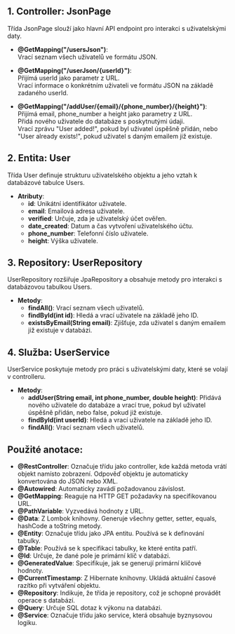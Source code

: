 ## 1. Controller: JsonPage
Třída JsonPage slouží jako hlavní API endpoint pro interakci s uživatelskými daty.

- **@GetMapping("/usersJson")**:  
  Vrací seznam všech uživatelů ve formátu JSON.

- **@GetMapping("/userJson/{userId}")**:  
  Přijímá userId jako parametr z URL.  
  Vrací informace o konkrétním uživateli ve formátu JSON na základě zadaného userId.

- **@GetMapping("/addUser/{email}/{phone_number}/{height}")**:  
  Přijímá email, phone_number a height jako parametry z URL.  
  Přidá nového uživatele do databáze s poskytnutými údaji.  
  Vrací zprávu "User added!", pokud byl uživatel úspěšně přidán, nebo "User already exists!", pokud uživatel s daným emailem již existuje.

## 2. Entita: User
Třída User definuje strukturu uživatelského objektu a jeho vztah k databázové tabulce Users.

- **Atributy**:
    - **id**: Unikátní identifikátor uživatele.
    - **email**: Emailová adresa uživatele.
    - **verified**: Určuje, zda je uživatelský účet ověřen.
    - **date_created**: Datum a čas vytvoření uživatelského účtu.
    - **phone_number**: Telefonní číslo uživatele.
    - **height**: Výška uživatele.

## 3. Repository: UserRepository
UserRepository rozšiřuje JpaRepository a obsahuje metody pro interakci s databázovou tabulkou Users.

- **Metody**:
    - **findAll()**: Vrací seznam všech uživatelů.
    - **findById(int id)**: Hledá a vrací uživatele na základě jeho ID.
    - **existsByEmail(String email)**: Zjišťuje, zda uživatel s daným emailem již existuje v databázi.

## 4. Služba: UserService
UserService poskytuje metody pro práci s uživatelskými daty, které se volají v controlleru.

- **Metody**:
    - **addUser(String email, int phone_number, double height)**: Přidává nového uživatele do databáze a vrací true, pokud byl uživatel úspěšně přidán, nebo false, pokud již existuje.
    - **findById(int userId)**: Hledá a vrací uživatele na základě jeho ID.
    - **findAll()**: Vrací seznam všech uživatelů.

## Použité anotace:

- **@RestController**: Označuje třídu jako controller, kde každá metoda vrátí objekt namísto zobrazení. Odpověď objektu je automaticky konvertována do JSON nebo XML.
- **@Autowired**: Automaticky zavádí požadovanou závislost.
- **@GetMapping**: Reaguje na HTTP GET požadavky na specifikovanou URL.
- **@PathVariable**: Vyzvedává hodnoty z URL.
- **@Data**: Z Lombok knihovny. Generuje všechny getter, setter, equals, hashCode a toString metody.
- **@Entity**: Označuje třídu jako JPA entitu. Používá se k definování tabulky.
- **@Table**: Používá se k specifikaci tabulky, ke které entita patří.
- **@Id**: Určuje, že dané pole je primární klíč v databázi.
- **@GeneratedValue**: Specifikuje, jak se generují primární klíčové hodnoty.
- **@CurrentTimestamp**: Z Hibernate knihovny. Ukládá aktuální časové razítko při vytváření objektu.
- **@Repository**: Indikuje, že třída je repository, což je schopné provádět operace s databází.
- **@Query**: Určuje SQL dotaz k výkonu na databázi.
- **@Service**: Označuje třídu jako service, která obsahuje byznysovou logiku.

